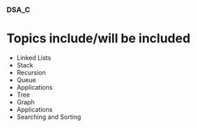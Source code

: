 ### DSA_C

# Topics include/will be included
- Linked Lists
- Stack
- Recursion
- Queue
- Applications
- Tree
- Graph
- Applications
- Searching and Sorting			


